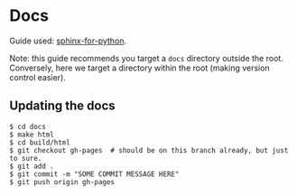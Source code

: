 # Docs

Guide used: [sphinx-for-python](https://gisellezeno.com/tutorials/sphinx-for-python-documentation.html).

Note: this guide recommends you target a `docs` directory outside the root. Conversely, here we target a directory 
within the root (making version control easier).

## Updating the docs

```
$ cd docs
$ make html
$ cd build/html
$ git checkout gh-pages  # should be on this branch already, but just to sure.
$ git add .
$ git commit -m "SOME COMMIT MESSAGE HERE"
$ git push origin gh-pages
```
